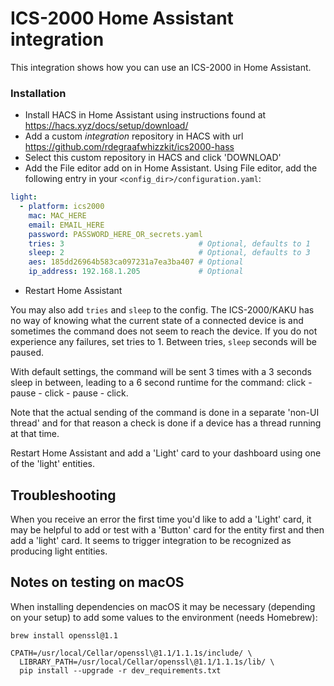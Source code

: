 # ICS-2000 Home Assistant integration

This integration shows how you can use an ICS-2000 in Home Assistant.

### Installation
* Install HACS in Home Assistant using instructions found at https://hacs.xyz/docs/setup/download/
* Add a custom _integration_ repository in HACS with url https://github.com/rdegraafwhizzkit/ics2000-hass
* Select this custom repository in HACS and click 'DOWNLOAD'
* Add the File editor add on in Home Assistant. Using File editor, add the following entry in your `<config_dir>/configuration.yaml`:

```yaml
light:                                      
  - platform: ics2000
    mac: MAC_HERE
    email: EMAIL_HERE
    password: PASSWORD_HERE_OR_secrets.yaml
    tries: 3                              # Optional, defaults to 1
    sleep: 2                              # Optional, defaults to 3
    aes: 185dd26964b583ca097231a7ea3ba407 # Optional
    ip_address: 192.168.1.205             # Optional
```
* Restart Home Assistant

You may also add `tries` and `sleep` to the config. The ICS-2000/KAKU has no way of knowing what the
current state of a connected device is and sometimes the command does not seem to reach the device.
If you do not experience any failures, set tries to 1. Between tries, `sleep` seconds will be paused.

With default settings, the command will be sent 3 times with a 3 seconds sleep in between, 
leading to a 6 second runtime for the command: click - pause - click - pause - click.
 
Note that the actual sending of the command is done in a separate 'non-UI thread' and for that reason
a check is done if a device has a thread running at that time. 

Restart Home Assistant and add a 'Light' card to your dashboard using one of the 'light' entities.

## Troubleshooting
When you receive an error the first time you'd like to add a 'Light' card, it may be helpful to
add or test with a 'Button' card for the entity first and then add a 'light' card. It
seems to trigger integration to be recognized as producing light entities.

## Notes on testing on macOS
When installing dependencies on macOS it may be necessary (depending on your setup)
to add some values to the environment (needs Homebrew):
```
brew install openssl@1.1
  
CPATH=/usr/local/Cellar/openssl\@1.1/1.1.1s/include/ \
  LIBRARY_PATH=/usr/local/Cellar/openssl\@1.1/1.1.1s/lib/ \
  pip install --upgrade -r dev_requirements.txt 
```
